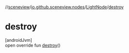 //[sceneview](../../../index.md)/[io.github.sceneview.nodes](../index.md)/[LightNode](index.md)/[destroy](destroy.md)

# destroy

[androidJvm]\
open override fun [destroy](destroy.md)()
